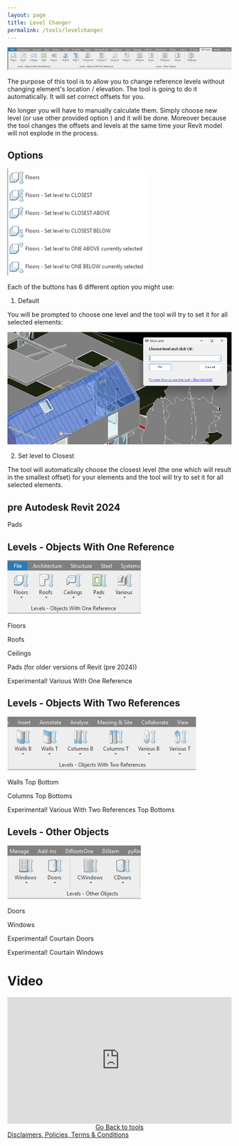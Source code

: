 ```yaml
---
layout: page
title: Level Changer
permalink: /tools/levelchanger
---
```


![MainTab](/images/Tools/LevelChanger/LevelChangerTab.png)

The purpose of this tool is to allow you to change reference levels without changing element's location / elevation. The tool is going to do it automatically. It will set correct offsets for you. 

No longer you will have to manually calculate them. Simply choose new level (or use other provided option ) and it will be done. Moreover because the tool changes the offsets and levels at the same time your Revit model will not explode in the process. 

## Options

![MainTab](/images/Tools/LevelChanger/LevelChangerExtendedOptions.png)

Each of the buttons has 6 different option you might use:

1. Default  

You will be prompted to choose one level and the tool will try to set it for all selected elements:  
   
![MainTab](/images/Tools/LevelChanger/LevelChangerSelection.png)

2. Set level to Closest 

The tool will automatically choose the closest level (the one which will result in the smallest offset) for your elements and the tool will try to set it for all selected elements.

## pre Autodesk Revit 2024

Pads

## Levels - Objects With One Reference
![MainTab](/images/Tools/LevelChanger/LevelChangerTabOneRef.png)

Floors

Roofs 

Ceilings

Pads (for older versions of Revit (pre 2024))

Experimental! Various With One Reference

## Levels - Objects With Two References
![MainTab](/images/Tools/LevelChanger/LevelChangerTabTwoRef.png)

Walls 
  Top
  Bottom

Columns 
  Top
  Bottoms

Experimental! Various With Two References
  Top
  Bottoms

## Levels - Other Objects
![MainTab](/images/Tools/LevelChanger/LevelChangerTabOther.png)

Doors

Windows

Experimental! Courtain Doors

Experimental! Courtain Windows 

# Video

<div>
  <div style="position:relative;padding-top:56.25%;">
    <iframe src="https://www.youtube.com/embed/i5vvm8kygQ4" frameborder="0" allowfullscreen
      style="position:absolute;top:0;left:0;width:100%;height:100%;"></iframe>
  </div>
</div>

<div style="text-align:center">
  <a href="https://w7k.pl/tools/">Go Back to tools</a>
</div>


<div class="terms">
  <a href="https://w7k.pl/terms/">Disclaimers, Policies, Terms & Conditions</a>
</div>
